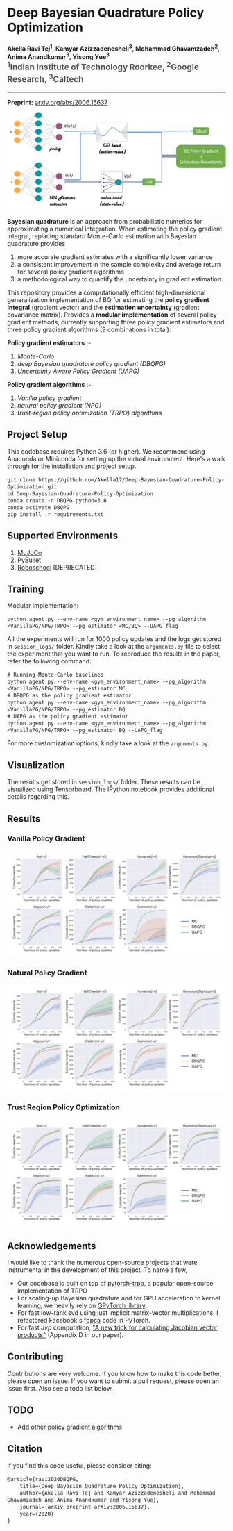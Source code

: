 Deep Bayesian Quadrature Policy Optimization
============================================

<h4>
Akella Ravi Tej<sup>1</sup>, Kamyar Azizzadenesheli<sup>3</sup>, Mohammad Ghavamzadeh<sup>2</sup>, Anima Anandkumar<sup>3</sup>, Yisong Yue<sup>3</sup>
</br>
<span style="font-size: 14pt; color: #555555">
<sup>1</sup>Indian Institute of Technology Roorkee, <sup>2</sup>Google Research, <sup>3</sup>Caltech
</span>
</h4>
<hr>

**Preprint:** [arxiv.org/abs/2006.15637](https://arxiv.org/abs/2006.15637)

![Bayesian Quadrature for Policy Gradient](/imgs/BQforPG.png)

**Bayesian quadrature** is an approach from probabilistic numerics for approximating a numerical integration. When estimating the policy gradient integral, replacing standard Monte-Carlo estimation with Bayesian quadrature provides
1. more accurate gradient estimates with a significantly lower variance
2. a consistent improvement in the sample complexity and average return for several policy gradient algorithms
3. a methodological way to quantify the uncertainty in gradient estimation.

This repository provides a computationally efficient high-dimensional generalization implementation of BQ for estimating the **policy gradient integral** (gradient vector) and the **estimation uncertainty** (gradient covariance matrix). Provides a **modular implementation** of several policy gradient methods, currently supporting three policy gradient estimators and three policy gradient algorithms (9 combinations in total):

**Policy gradient estimators** :-
1. *Monte-Carlo*
2. *deep Bayesian quadrature policy gradient (DBQPG)*
3. *Uncertainty Aware Policy Gradient (UAPG)*

**Policy gradient algorithms** :-
1. *Vanilla policy gradient*
2. *natural policy gradient (NPG)*
3. *trust-region policy optimization (TRPO) algorithms*

Project Setup
-------------

This codebase requires Python 3.6 (or higher). We recommend using Anaconda or Miniconda for setting up the virtual environment. Here's a walk through for the installation and project setup.

```setup
git clone https://github.com/Akella17/Deep-Bayesian-Quadrature-Policy-Optimization.git
cd Deep-Bayesian-Quadrature-Policy-Optimization
conda create -n DBQPG python=3.6
conda activate DBQPG
pip install -r requirements.txt
```
Supported Environments
----------------------

1. [MuJoCo](http://www.mujoco.org/)
2. [PyBullet](http://pybullet.org/)
3. [Roboschool](https://github.com/openai/roboschool) [DEPRECATED]

Training
--------

Modular implementation:
```train
python agent.py --env-name <gym_environment_name> --pg_algorithm <VanillaPG/NPG/TRPO> --pg_estimator <MC/BQ> --UAPG_flag
```
All the experiments will run for 1000 policy updates and the logs get stored in ```session_logs/``` folder. Kindly take a look at the ```arguments.py``` file to select the experiment that you want to run. To reproduce the results in the paper, refer the following command:
```train
# Running Monte-Carlo baselines
python agent.py --env-name <gym_environment_name> --pg_algorithm <VanillaPG/NPG/TRPO> --pg_estimator MC
# DBQPG as the policy gradient estimator
python agent.py --env-name <gym_environment_name> --pg_algorithm <VanillaPG/NPG/TRPO> --pg_estimator BQ
# UAPG as the policy gradient estimator
python agent.py --env-name <gym_environment_name> --pg_algorithm <VanillaPG/NPG/TRPO> --pg_estimator BQ --UAPG_flag
```
For more customization options, kindly take a look at the ```arguments.py```.

Visualization
-------------

The results get stored in ```session_logs/``` folder. These results can be visualized using Tensorboard. The IPython notebook provides additional details regarding this.

Results
-------

### Vanilla Policy Gradient

![Average of 10 runs.](/imgs/VanillaPG_plot.png)

### Natural Policy Gradient

![Average of 10 runs.](/imgs/NPG_plot.png)

### Trust Region Policy Optimization

![Average of 10 runs.](/imgs/TRPO_plot.png)

Acknowledgements
----------------

I would like to thank the numerous open-source projects that were instrumental in the development of this project. To name a few,
- Our codebase is built on top of [pytorch-trpo](https://github.com/ikostrikov/pytorch-trpo), a popular open-source implementation of TRPO
- For scaling-up Bayesian quadrature and for GPU acceleration to kernel learning, we heavily rely on [GPyTorch library](https://gpytorch.ai/).
- For fast low-rank svd using just implicit matrix-vector multiplications, I refactored Facebook's [fbpca](https://research.fb.com/blog/2014/09/fast-randomized-svd/) code in PyTorch.
- For fast *Jvp* computation, ["A new trick for calculating Jacobian vector products"](https://j-towns.github.io/2017/06/12/A-new-trick.html) (Appendix D in our paper).

Contributing
------------

Contributions are very welcome. If you know how to make this code better, please open an issue. If you want to submit a pull request, please open an issue first. Also see a todo list below.

TODO
----

- Add other policy gradient algorithms

Citation
--------

If you find this code useful, please consider citing:

```text
@article{ravi2020DBQPG,
    title={Deep Bayesian Quadrature Policy Optimization},
    author={Akella Ravi Tej and Kamyar Azizzadenesheli and Mohammad Ghavamzadeh and Anima Anandkumar and Yisong Yue},
    journal={arXiv preprint arXiv:2006.15637},
    year={2020}
}
```
